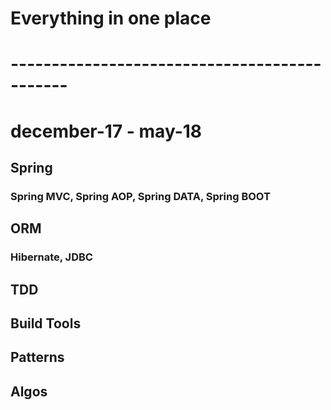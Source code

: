# Everything in one place

# ---------------------------------------------

# december-17 - may-18



## Spring
### Spring MVC, Spring AOP, Spring DATA, Spring BOOT

## ORM
### Hibernate, JDBC

## TDD

## Build Tools

## Patterns

## Algos
